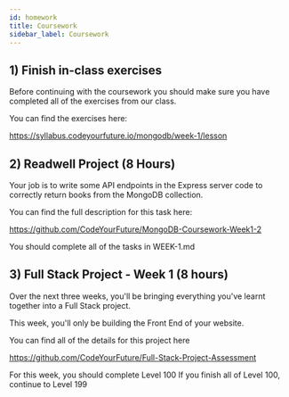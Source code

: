 ```yaml
---
id: homework
title: Coursework
sidebar_label: Coursework
---
```


## 1) Finish in-class exercises

Before continuing with the coursework you should make sure you have completed all of the exercises from our class.

You can find the exercises here:

https://syllabus.codeyourfuture.io/mongodb/week-1/lesson

## 2) Readwell Project (8 Hours)

Your job is to write some API endpoints in the Express server code to correctly return books from the MongoDB collection.

You can find the full description for this task here:

https://github.com/CodeYourFuture/MongoDB-Coursework-Week1-2

You should complete all of the tasks in WEEK-1.md

## 3) Full Stack Project - Week 1 (8 hours)

Over the next three weeks, you'll be bringing everything you've learnt together into a Full Stack project.

This week, you'll only be building the Front End of your website.

You can find all of the details for this project here

https://github.com/CodeYourFuture/Full-Stack-Project-Assessment

For this week, you should complete Level 100
If you finish all of Level 100, continue to Level 199
